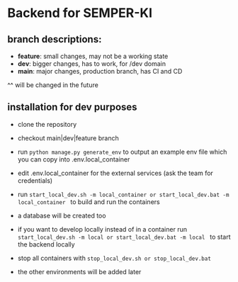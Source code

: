 # Backend for SEMPER-KI

## branch descriptions:
- **feature**: small changes, may not be a working state
- **dev**: bigger changes, has to work, for /dev domain
- **main**: major changes, production branch, has CI and CD

^^ will be changed in the future

## installation for dev purposes

- clone the repository
- checkout main|dev|feature branch
- run ```python manage.py generate_env``` to output an example env file which you can copy into .env.local_container
- edit .env.local_container for the external services (ask the team for credentials)
- run ```start_local_dev.sh -m local_container or start_local_dev.bat -m local_container ``` to build and run the containers
- a database will be created too
- if you want to develop locally instead of in a container run ```start_local_dev.sh -m local or start_local_dev.bat -m local ``` to start the backend locally
- stop all containers with ```stop_local_dev.sh or stop_local_dev.bat```


- the other environments will be added later